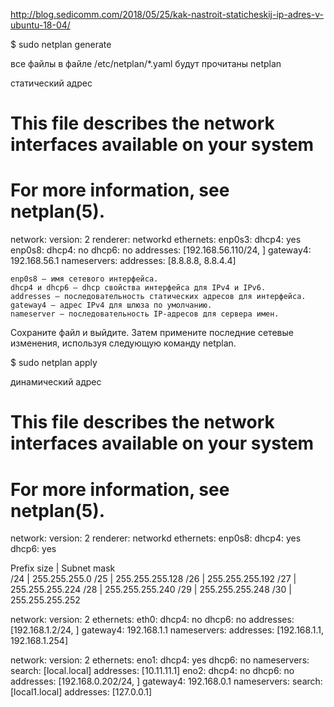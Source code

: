 http://blog.sedicomm.com/2018/05/25/kak-nastroit-staticheskij-ip-adres-v-ubuntu-18-04/


$ sudo netplan generate

все файлы в файле /etc/netplan/*.yaml будут прочитаны netplan


статический адрес

# This file describes the network interfaces available on your system
# For more information, see netplan(5).
network:
version: 2
renderer: networkd
ethernets:
enp0s3:
dhcp4: yes
enp0s8:
dhcp4: no
dhcp6: no
addresses: [192.168.56.110/24, ]
gateway4: 192.168.56.1
nameservers:
addresses: [8.8.8.8, 8.8.4.4]



    enp0s8 — имя сетевого интерфейса.
    dhcp4 и dhcp6 — dhcp свойства интерфейса для IPv4 и IPv6.
    addresses — последовательность статических адресов для интерфейса.
    gateway4 — адрес IPv4 для шлюза по умолчанию.
    nameserver — последовательность IP-адресов для сервера имен.



Сохраните файл и выйдите. Затем примените последние сетевые изменения, используя следующую команду netplan.

$ sudo netplan apply


динамический адрес

# This file describes the network interfaces available on your system
# For more information, see netplan(5).
network:
version: 2
renderer: networkd
ethernets:
enp0s8:
dhcp4: yes
dhcp6: yes




Prefix size         | Subnet mask   
/24                 | 255.255.255.0 
/25                 | 255.255.255.128
/26                 | 255.255.255.192
/27                 | 255.255.255.224
/28                 | 255.255.255.240
/29                 | 255.255.255.248
/30                 | 255.255.255.252




network:
  version: 2
  ethernets:
    eth0:
     dhcp4: no
     dhcp6: no
     addresses: [192.168.1.2/24, ]
     gateway4: 192.168.1.1
     nameservers:
      addresses: [192.168.1.1, 192.168.1.254]



network:
    version: 2
    ethernets:
      eno1:
       dhcp4: yes
       dhcp6: no
       nameservers:
         search: [local.local]
         addresses: [10.11.11.1]
      eno2:
       dhcp4: no
       dhcp6: no
       addresses: [192.168.0.202/24, ]
       gateway4: 192.168.0.1
       nameservers:
         search: [local1.local]
         addresses: [127.0.0.1]

